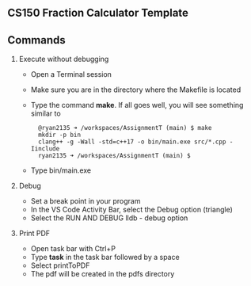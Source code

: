 ## CS150 Fraction Calculator Template

## Commands

1. Execute without debugging

    * Open a Terminal session
    * Make sure you are in the directory where the Makefile is located
    * Type the command <b>make</b>. If all goes well, you will see something similar to 

      ```
        @ryan2135 ➜ /workspaces/AssignmentT (main) $ make
        mkdir -p bin
        clang++ -g -Wall -std=c++17 -o bin/main.exe src/*.cpp -Iinclude
        ryan2135 ➜ /workspaces/AssignmentT (main) $ 
      ```
    * Type bin/main.exe

2. Debug

    * Set a break point in your program
    * In the VS Code Activity Bar, select the Debug option (triangle)
    * Select the RUN AND DEBUG lldb - debug option

3. Print PDF

    * Open task bar with Ctrl+P
    * Type <b>task</b> in the task bar followed by a space
    * Select printToPDF
    * The pdf will be created in the pdfs directory
